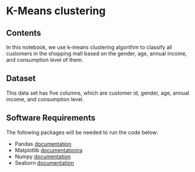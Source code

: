 # K-Means clustering

## Contents 
In this notebook, we use k-means clustering algorithm to classify all customers in the shopping mall based on the gender, age, annual income, and consumption level of them.


## Dataset
This data set has five columns, which are customer id, gender, age, annual income, and consumption level.

## Software Requirements
The following packages will be needed to run the code below: 

* Pandas [documentation](https://pandas.pydata.org/docs/)
* Matplotlib [documentationra](https://matplotlib.org/)
* Numpy [documentation](https://numpy.org/doc/)
* Seaborn [documentation](https://seaborn.pydata.org/)

